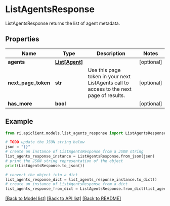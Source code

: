 # ListAgentsResponse

ListAgentsResponse returns the list of agent metadata.

## Properties

Name | Type | Description | Notes
------------ | ------------- | ------------- | -------------
**agents** | [**List[Agent]**](Agent.md) |  | [optional] 
**next_page_token** | **str** | Use this page token in your next ListAgents call to access to the next page of results. | [optional] 
**has_more** | **bool** |  | [optional] 

## Example

```python
from ri.apiclient.models.list_agents_response import ListAgentsResponse

# TODO update the JSON string below
json = "{}"
# create an instance of ListAgentsResponse from a JSON string
list_agents_response_instance = ListAgentsResponse.from_json(json)
# print the JSON string representation of the object
print(ListAgentsResponse.to_json())

# convert the object into a dict
list_agents_response_dict = list_agents_response_instance.to_dict()
# create an instance of ListAgentsResponse from a dict
list_agents_response_from_dict = ListAgentsResponse.from_dict(list_agents_response_dict)
```
[[Back to Model list]](../README.md#documentation-for-models) [[Back to API list]](../README.md#documentation-for-api-endpoints) [[Back to README]](../README.md)

